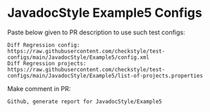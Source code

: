# JavadocStyle Example5 Configs
Paste below given to PR description to use such test configs:
```
Diff Regression config: https://raw.githubusercontent.com/checkstyle/test-configs/main/JavadocStyle/Example5/config.xml
Diff Regression projects: https://raw.githubusercontent.com/checkstyle/test-configs/main/JavadocStyle/Example5/list-of-projects.properties
```
Make comment in PR:
```
Github, generate report for JavadocStyle/Example5
```
